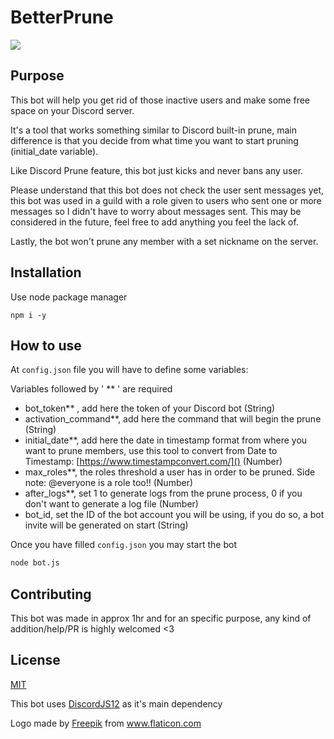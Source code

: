 # BetterPrune 
![](https://i.imgur.com/uOSItCI.png)

## Purpose

This bot will help you get rid of those inactive users and make some free space on your Discord server.

It's a tool that works something similar to Discord built-in prune, main difference is that you decide from what time you want to start pruning (initial_date variable).

Like Discord Prune feature, this bot just kicks and never bans any user. 

Please understand that this bot does not check the user sent messages yet, this bot was used in a guild with a role given to users who sent one or more messages so I didn't have to worry about messages sent.
This may be considered in the future, feel free to add anything you feel the lack of. 

Lastly, the bot won't prune any member with a set nickname on the server. 

## Installation

Use node package manager

```
npm i -y 
```

## How to use

At ``config.json`` file you will have to define some variables: 

Variables followed by ' ** ' are required

- bot_token** , add here the token of your Discord bot (String)
- activation_command**, add here the command that will begin the prune (String)
- initial_date**, add here the date in timestamp format from where you want to prune members, use this tool to convert from Date to Timestamp: [https://www.timestampconvert.com/]() (Number)
- max_roles**, the roles threshold a user has in order to be pruned. Side note: @everyone is a role too!! (Number)
- after_logs**, set 1 to generate logs from the prune process, 0 if you don't want to generate a log file (Number)
- bot_id, set the ID of the bot account you will be using, if you do so, a bot invite will be generated on start (String)

Once you have filled ``config.json`` you may start the bot
```bash
node bot.js
```

## Contributing
This bot was made in approx 1hr and for an specific purpose, any kind of addition/help/PR is highly welcomed <3

## License
[MIT](https://choosealicense.com/licenses/mit/)

This bot uses [DiscordJS12](https://discord.js.org/#/) as it's main dependency

Logo made by <a href="https://www.flaticon.com/authors/freepik" title="Freepik">Freepik</a> from <a href="https://www.flaticon.com/" title="Flaticon"> www.flaticon.com</a>
